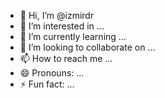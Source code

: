 - 👋 Hi, I’m @izmirdr
- 👀 I’m interested in ...
- 🌱 I’m currently learning ...
- 💞️ I’m looking to collaborate on ...
- 📫 How to reach me ...
- 😄 Pronouns: ...
- ⚡ Fun fact: ...

<!---
izmirdr/izmirdr is a ✨ special ✨ repository because its `README.md` (this file) appears on your GitHub profile.
You can click the Preview link to take a look at your changes.
--->
